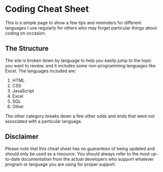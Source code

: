 # Coding Cheat Sheet

This is a simple page to show a few tips and reminders for different languages I use regularly for others who may forget particular things about coding on occasion.

## The Structure

The site is broken down by language to help you easily jump to the topic you want to review, and it includes some non-programming languages like Excel. The languages included are:
1. HTML
2. CSS
3. JavaScript
4. Excel
5. SQL
6. Other

The other category breaks down a few other odds and ends that were not associated with a particular language.

## Disclaimer

Please note that this cheat sheet has no guarantees of being updated and should only be used as a resource. You should always refer to the most up-to-date documentation from the actual developers who support whatever program or language you are using for proper support. 